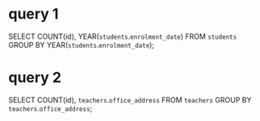 # query 1
SELECT
    COUNT(id),
    YEAR(`students`.`enrolment_date`)
FROM
    `students`
GROUP BY
    YEAR(`students`.`enrolment_date`);

# query 2
SELECT
    COUNT(id),
    `teachers`.`office_address`
FROM
    `teachers`
GROUP BY
    `teachers`.`office_address`;